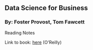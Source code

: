 ## Data Science for Business

### By: Foster Provost, Tom Fawcett

Reading Notes

Link to book: [here](https://www.oreilly.com/library/view/data-science-for/9781449374273/) (O'Reilly)
